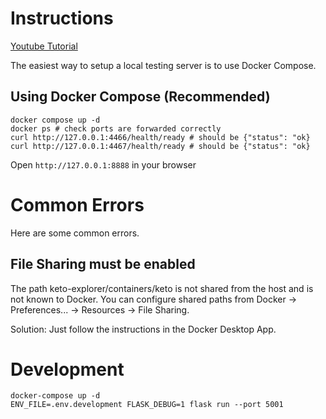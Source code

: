 # Instructions
[Youtube Tutorial](https://youtu.be/OYnHHgYkW2c)

The easiest way to setup a local testing server is to use Docker Compose.

## Using Docker Compose (Recommended)
```
docker compose up -d 
docker ps # check ports are forwarded correctly
curl http://127.0.0.1:4466/health/ready # should be {"status": "ok}
curl http://127.0.0.1:4467/health/ready # should be {"status": "ok}
```
Open `http://127.0.0.1:8888` in your browser
 
# Common Errors
Here are some common errors.

## File Sharing must be enabled
The path keto-explorer/containers/keto is not shared from the host and is not known to Docker.
You can configure shared paths from Docker -> Preferences... -> Resources -> File Sharing.

Solution: Just follow the instructions in the Docker Desktop App.

# Development
```
docker-compose up -d 
ENV_FILE=.env.development FLASK_DEBUG=1 flask run --port 5001 
```
